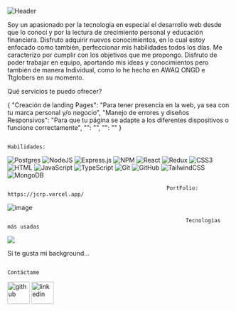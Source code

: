 ![Header](https://user-images.githubusercontent.com/96093773/192645022-d75ff2e0-cfcd-48c4-a204-8a2af51d74fe.png)


Soy un apasionado por la tecnología en especial el desarrollo web desde que lo conocí y por la lectura de crecimiento personal y educación financiera. Disfruto adquirir nuevos conocimientos, en lo cual estoy enfocado como también, perfeccionar mis habilidades todos los días. Me caracterizo por cumplir con los objetivos que me propongo. Disfruto de poder trabajar en equipo, aportando mis ideas y conocimientos pero también de manera Individual, como lo he hecho en AWAQ ONGD e Ttglobers en su momento.

Qué servicios te puedo ofrecer?

{
  "Creación de landing Pages": "Para tener presencia en la web, ya sea con tu marca personal y/o negocio",
  "Manejo de errores y diseños Responsivos": "Para que tu página se adapte a los diferentes dispositivos o funcione correctamente",
  "": "",
  "": ""
}

                                                                  Habilidades: 

![Postgres](https://img.shields.io/badge/postgres-%23316192.svg?style=for-the-badge&logo=postgresql&logoColor=white)
![NodeJS](https://img.shields.io/badge/node.js-6DA55F?style=for-the-badge&logo=node.js&logoColor=white)
![Express.js](https://img.shields.io/badge/express.js-%23404d59.svg?style=for-the-badge&logo=express&logoColor=%2361DAFB)
![NPM](https://img.shields.io/badge/NPM-%23000000.svg?style=for-the-badge&logo=npm&logoColor=white)
![React](https://img.shields.io/badge/react-%2320232a.svg?style=for-the-badge&logo=react&logoColor=%2361DAFB)
![Redux](https://img.shields.io/badge/redux-%23593d88.svg?style=for-the-badge&logo=redux&logoColor=white)
![CSS3](https://img.shields.io/badge/css3-%231572B6.svg?style=for-the-badge&logo=css3&logoColor=white)
![HTML](https://img.shields.io/badge/html5-%23E34F26.svg?style=for-the-badge&logo=html5&logoColor=white)
![JavaScript](https://img.shields.io/badge/javascript-%23323330.svg?style=for-the-badge&logo=javascript&logoColor=%23F7DF1E)
![TypeScript](https://img.shields.io/badge/typescript-%23007ACC.svg?style=for-the-badge&logo=typescript&logoColor=white)
![Git](https://img.shields.io/badge/git-%23F05033.svg?style=for-the-badge&logo=git&logoColor=white)
![GitHub](https://img.shields.io/badge/github-%23121011.svg?style=for-the-badge&logo=github&logoColor=white)
![TailwindCSS](https://img.shields.io/badge/tailwindcss-%2338B2AC.svg?style=for-the-badge&logo=tailwind-css&logoColor=white)
![MongoDB](https://img.shields.io/badge/MongoDB-%234ea94b.svg?style=for-the-badge&logo=mongodb&logoColor=white)

                                                      PortFolio: https://jcrp.vercel.app/

![image](https://github.com/juank27ra/juank27ra/assets/96093773/4d866c16-00a2-4ea2-ab64-523b98d6c4d8)


                                                            Tecnologías más usadas

<img src="https://github-readme-stats.vercel.app/api/top-langs?username=juank27ra"  />

Si te gusta mi background...

                                                                  Contáctame
  
[<img src='https://cdn.jsdelivr.net/npm/simple-icons@3.0.1/icons/github.svg' alt='github' height='50' color='#9b9b9b' target='_blank'>](https://github.com/juank27ra)  [<img src='https://cdn.jsdelivr.net/npm/simple-icons@3.0.1/icons/linkedin.svg' alt='linkedin' color='#0e76a8' height='50' target='_blank'>](https://www.linkedin.com/in/juan-ramirez-p/)  

